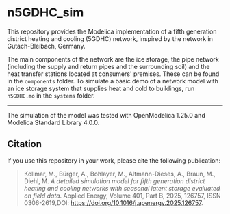 # n5GDHC_sim

This repository provides the Modelica implementation of a fifth generation district heating and cooling (5GDHC) network, inspired by the network in Gutach-Bleibach, Germany.

The main components of the network are the ice storage, the pipe network (including the supply and return pipes and the surrounding soil) and the heat transfer stations located at consumers' premises. These can be found in the `components` folder.
To simulate a basic demo of a network model with an ice storage system that supplies heat and cold to buildings, run `n5GDHC.mo` in the `systems` folder.

-------------
The simulation of the model was tested with OpenModelica 1.25.0 and Modelica Standard Library 4.0.0.

## Citation

If you use this repository in your work, please cite the following publication:

> Kollmar, M., Bürger, A., Bohlayer, M., Altmann-Dieses, A., Braun, M., Diehl, M. *A detailed simulation model for fifth generation district heating and cooling networks with seasonal latent storage evaluated on field data*. Applied Energy, Volume 401, Part B, 2025, 126757, ISSN 0306-2619,DOI: https://doi.org/10.1016/j.apenergy.2025.126757.
